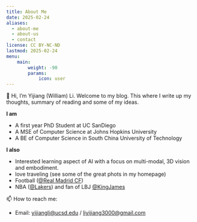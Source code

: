 ```yaml
---
title: About Me
date: 2025-02-24
aliases:
  - about-me
  - about-us
  - contact
license: CC BY-NC-ND
lastmod: 2025-02-24
menu:
    main: 
        weight: -90
        params:
            icon: user
---
```

👋 Hi, I’m Yijiang (William) Li. Welcome to my blog. This where I write up my thoughts, summary of reading and some of my ideas. 


**I am**
- A first year PhD Student at UC SanDiego
- A MSE of Computer Science at Johns Hopkins University
- A BE of Computer Science in South China University of Technology

**I also**
- Interested learning aspect of AI with a focus on multi-modal, 3D vision and embodiment.
- love traveling (see some of the great phots in my homepage)
- Football ([@Real Madrid CF](https://www.realmadrid.com/en-US))
- NBA ([@Lakers](https://x.com/Lakers)) and fan of LBJ [@KingJames](https://x.com/kingjames)


📫 How to reach me:
- Email: yijiangli@ucsd.edu / liyijiang3000@gmail.com